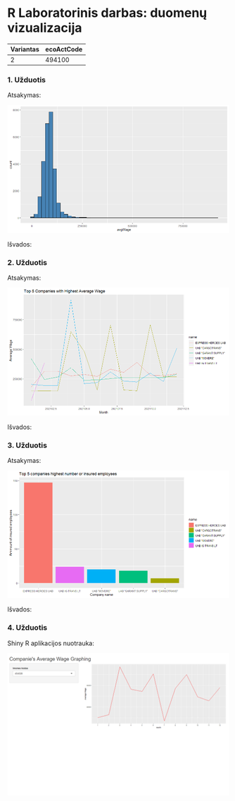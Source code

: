 # R Laboratorinis darbas: duomenų vizualizacija

| Variantas | ecoActCode |
| --------- | ---------- |
|     2     |   494100   |


### 1. Užduotis

Atsakymas:

![histograma](img/RPlot1.png)

Išvados:

### 2. Užduotis

Atsakymas:

![atlyginimai](img/RPlot2.png)

Išvados:


### 3. Užduotis

Atsakymas:

![apdraustieji](img/RPlot3.png)

Išvados:


### 4. Užduotis

Shiny R aplikacijos nuotrauka:

![shiny app](img/ShinyPlot.png)
